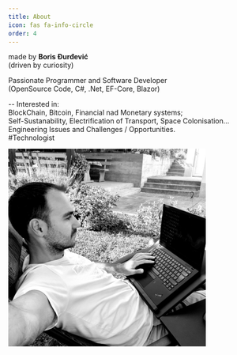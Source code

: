 ```yaml
---
title: About
icon: fas fa-info-circle
order: 4
---
```


made by **Boris Đurđević**<br>
(driven by curiosity)<br>

Passionate Programmer and Software Developer<br>
(OpenSource Code, C#, .Net, EF-Core, Blazor)

-- Interested in:<br>
BlockChain, Bitcoin, Financial nad Monetary systems;<br>
Self-Sustanability, Electrification of Transport, Space Colonisation...<br>
Engineering Issues and Challenges / Opportunities.<br>
#Technologist<br>

<img src="https://raw.githubusercontent.com/borisdj/borisdj.github.io/main/assets/images/photo.jpg" width="400" height="400" />
